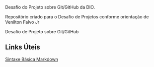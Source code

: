 Desafio do Projeto sobre Git/GitHub da DIO.

Repositório criado para o Desafio de Projetos conforme orientação de Venilton Falvo Jr

Desafio de Projeto sobre Git/GitHub
## Links Úteis
[Sintaxe Básica Markdown](https://www.markdownguide.org/basic-syntax/)

